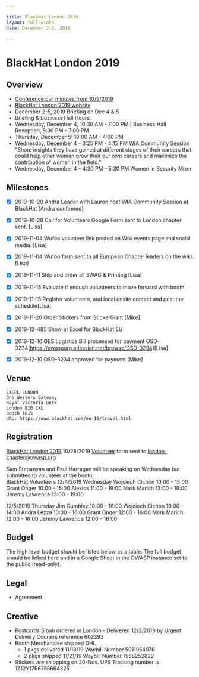 ```yaml
---

title: BlackHat London 2019
layout: full-width
date: December 2-5, 2019

---
```

# BlackHat London 2019

## Overview

* [Conference call minutes from 10/9/2019](https://drive.google.com/open?id=1KukrG-jbV3PErZrK4WfUzwOORa7quZ05nefgM3i_-dM)
* [BlackHat London 2019 website](https://www.blackhat.com/eu-19/)
* December 2-5, 2019  Briefing on Dec 4 & 5  
* Briefing & Business Hall Hours:  
* Wednesday, December 4, 10:30 AM - 7:00 PM | Business Hall Reception, 5:30 PM - 7:00 PM  
* Thursday, December 5: 10:00 AM - 4:00 PM
* Wednesday, December 4 - 3:25 PM - 4:15 PM WIA Community Session "Share insights they have gained at different stages of their   careers that could help other women grow their our own careers and maximize the contribution of women in the field." 
* Wednesday, December 4 - 4:30 PM - 5:30 PM Women in Security Mixer 

## Milestones

* [x] 2019-10-20 Andra Leader with Lauren host WIA Community Session at BlackHat [Andra confirmed]
* [x] 2019-10-28 Call for Volunteers Google Form sent to London chapter sent. [Lisa]
* [x] 2019-11-04 Wufoo volunteer link posted on Wiki events page and social media. [Lisa}
* [X] 2019-11-04 Wufoo form sent to all European Chapter leaders on the wiki. [Lisa]
* [X] 2019-11-11 Ship and order all SWAG & Printing [Lisa]
* [X] 2019-11-15 Evaluate if enough volunteers to move forward with booth. 
* [X] 2019-11-15 Register volunteers, and local onsite contact and post the schedule[Lisa]
* [x] 2019-11-20 Order Stickers from StickerGiant [Mike]
* [x] 2019-12-4&5 Show at Excel for BlackHat EU
* [x] 2019-12-10 GES Logistics Bill processed for payment OSD-3234(https://owasporg.atlassian.net/browse/OSD-3234)[Lisa] 
* [x] 2019-12-10 OSD-3234 approved for payment [Mike] 


## Venue
```
EXCEL LONDON
One Western Gateway
Royal Victoria Dock
London E16 1XL
Booth 1015
URL: https://www.blackhat.com/eu-19/travel.html
```
## Registration

[BlackHat London 2019](https://blackhateurope.informatech.com/2019/?)
10/28/2019 [Volunteer](https://owasp.wufoo.com/forms/q1m4my2a1br8l7g/) form sent to london-chapter@owasp.org

Sam Stepanyan and Paul Harragan will be speaking on Wednesday but submitted to volunteer at the booth.  
BlackHat Volunteers	
12/4/2019	Wednesday 
Wojciech Cichon	10:00 - 15:00
Grant Onger	10:00 - 15:00
Alexios 	11:00 - 19:00 
Mark Marich	13:00 - 19:00
Jeremy Lawrence	13:00 - 19:00
	
12/5/2019	Thursday
Jim Gumbley	10:00 - 16:00
Wojciech Cichon	10:00 - 14:00
Andra Lezza 	10:00 - 16:00
Grant Onger	12:00 - 16:00
Mark Marich	12:00 - 16:00
Jeremy Lawrence	12:00 - 16:00

## Budget

The high level budget should be listed below as a table. The full budget should be linked here and in a Google Sheet in the OWASP instance set to the public (read-only).

## Legal

* Agreement

## Creative

* Postcards Sibah ordered in London - Delivered 12/2/2019 by Urgent Delivery Couriers reference 602393
* Booth Merchandise shipped DHL 
  * 1 pkgs delivered 11/18/19 Waybill Number 5011954076
  * 2 pkgs shipped 11/21/19 Waybill Number 1958252822
* Stickers are shippping on 20-Nov. UPS Tracking number is 1Z12Y17R6756664325

